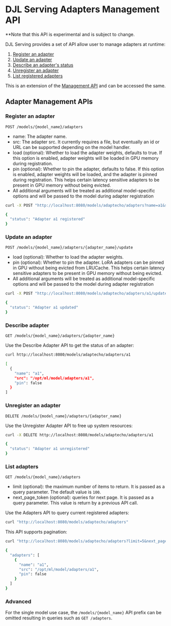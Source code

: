 # DJL Serving Adapters Management API

**Note that this API is experimental and is subject to change.

DJL Serving provides a set of API allow user to manage adapters at runtime:

1. [Register an adapter](#register-an-adapter)
2. [Update an adapter](#update-an-adapter)
3. [Describe an adapter's status](#describe-adapter)
4. [Unregister an adapter](#unregister-an-adapter)
5. [List registered adapters](#list-adapters)

This is an extension of the [Management API](management_api.md) and can be accessed the same.

## Adapter Management APIs

### Register an adapter

`POST /models/{model_name}/adapters`

* name: The adapter name.
* src: The adapter src. It currently requires a file, but eventually an id or URL can be supported depending on the model handler.
* load (optional): Whether to load the adapter weights, defaults to true. If this option is enabled, adapter weights will be loaded in GPU memory during registration.
* pin (optional): Whether to pin the adapter, defaults to false. If this option is enabled, adapter weights will be loaded, and the adapter is pinned during registration. This helps certain latency sensitive adapters to be present in GPU memory without being evicted.
* All additional arguments will be treated as additional model-specific options and will be passed to the model during adapter registration

```bash
curl -X POST "http://localhost:8080/models/adaptecho/adapters?name=a1&src=/opt/ml/model/adapters/a1"

{
  "status": "Adapter a1 registered"
}
```

### Update an adapter

`POST /models/{model_name}/adapters/{adapter_name}/update`

* load (optional): Whether to load the adapter weights.
* pin (optional): Whether to pin the adapter. LoRA adapters can be pinned in GPU without being evicted from LRUCache. This helps certain latency sensitive adapters to be present in GPU memory without being evicted.
* All additional arguments will be treated as additional model-specific options and will be passed to the model during adapter registration

```bash
curl -X POST "http://localhost:8080/models/adaptecho/adapters/a1/update?pin=true"

{
  "status": "Adapter a1 updated"
}
```

### Describe adapter

`GET /models/{model_name}/adapters/{adapter_name}`

Use the Describe Adapter API to get the status of an adapter:

```bash
curl http://localhost:8080/models/adaptecho/adapters/a1

[
  {
    "name": "a1",
    "src": "/opt/ml/model/adapters/a1",
    "pin": false
  }
]
```

### Unregister an adapter

`DELETE /models/{model_name}/adapters/{adapter_name}`

Use the Unregister Adapter API to free up system resources:

```bash
curl -X DELETE http://localhost:8080/models/adaptecho/adapters/a1

{
  "status": "Adapter a1 unregistered"
}
```

### List adapters

`GET /models/{model_name}/adapters`

* limit (optional): the maximum number of items to return. It is passed as a query parameter. The default value is `100`.
* next_page_token (optional): queries for next page. It is passed as a query parameter. This value is return by a previous API call.

Use the Adapters API to query current registered adapters:

```bash
curl "http://localhost:8080/models/adaptecho/adapters"
```

This API supports pagination:

```bash
curl "http://localhost:8080/models/adaptecho/adapters?limit=5&next_page_token=0"

{
  "adapters": [
    {
      "name": "a1",
      "src": "/opt/ml/model/adapters/a1",
      "pin": false
    }
  ]
}
```

### Advanced

For the single model use case, the `/models/{model_name}` API prefix can be omitted resulting in queries such as `GET /adapters`.